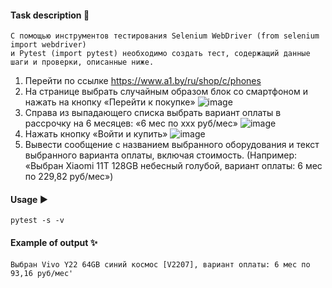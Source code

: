 #### Task description 📝
    С помощью инструментов тестирования Selenium WebDriver (from selenium import webdriver)
    и Pytest (import pytest) необходимо создать тест, содержащий данные шаги и проверки, описанные ниже.
1. Перейти по ссылке https://www.a1.by/ru/shop/c/phones
2. На странице выбрать случайным образом блок со смартфоном и нажать на кнопку «Перейти к покупке»
![image](https://user-images.githubusercontent.com/72101790/199803565-95910456-4514-47ea-a58f-2e2f7f1ca153.png)
3. Справа из выпадающего списка выбрать вариант оплаты в рассрочку на 6 месяцев: «6 мес по ххх руб/мес»
![image](https://user-images.githubusercontent.com/72101790/199803794-2efd60ae-cd14-4379-a588-9314793b621d.png)
4. Нажать кнопку «Войти и купить»
![image](https://user-images.githubusercontent.com/72101790/199803979-3041b31c-4805-43de-b218-904d1e4fea5d.png)
5. Вывести сообщение с названием выбранного оборудования и текст выбранного варианта оплаты, включая стоимость.
(Например: «Выбран Xiaomi 11T 128GB небесный голубой, вариант оплаты: 6 мес по 229,82 руб/мес»)


#### Usage ▶️
    pytest -s -v

#### Example of output ✨
    Выбран Vivo Y22 64GB синий космос [V2207], вариант оплаты: 6 мес по 93,16 руб/мес'